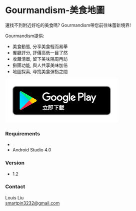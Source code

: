 # Gourmandism-美食地圖
還找不到附近好吃的美食嗎? Gourmandism帶您前往味蕾新境界!

Gourmandism提供:
- 美食動態, 分享美食輕而易舉
- 餐廳評分, 評價高低一目了然
- 收藏清單, 留下美味隔周再訪
- 揪團功能, 與人共享美味加倍
- 地圖探索, 尋找美食彈指之間

![image](https://github.com/smartpin3232/Gourmandism/blob/master/Google%20Play.png)

### Requirements
-
- Android Studio 4.0

### Version
- 1.2

### Contact
Louis Liu <br>
smartpin3232@gmail.com
